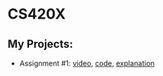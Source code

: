 # CS420X
## My Projects:
- Assignment #1: [video](https://youtu.be/KFOQOLvCvTM), [code](https://github.com/evelyntrvn/CS420X_A1/blob/main/A1%20Code), [explanation](https://github.com/evelyntrvn/CS420X_A1/blob/main/README.md)

